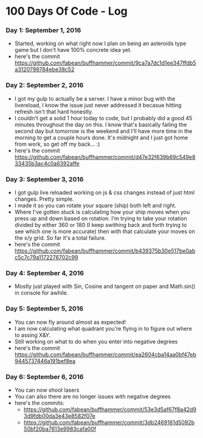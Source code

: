 # 100 Days Of Code - Log

### Day 1: September 1, 2016
- Started, working on what right now I plan on being an asteroids type game but I don't have 100% concrete idea yet.
- here's the commit https://github.com/fabean/buffhammer/commit/9ca7a7dc1d1ee347ffdb5a3120799784ebe38c52

### Day 2: September 2, 2016
- I got my gulp to actually be a server. I have a minor bug with the livereload, I know the issue just never addressed it becasue hitting refresh isn't that hard honestly.
- I couldn't get a solid 1 hour today to code, but I probably did a good 45 minutes throughout the day on this. I know that's basically failing the second day but tomorrow is the weekend and I'll have more time in the morning to get a couple hours done. It's midnight and I just got home from work, so get off my back... :)
- here's the commit https://github.com/fabean/buffhammer/commit/d47e32f639b69c549e833435b3ac4c0a6392affe

### Day 3: September 3, 2016
- I got gulp live reloaded working on js & css changes instead of just html changes. Pretty simple.
- I made it so you can rotate your square (ship) both left and right.
- Where I've gotten stuck is calculating how your ship moves when you press up and down based on rotation. I'm trying to take your rotation divided by either 360 or 180 (I keep swithing back and forth trying to see which one is more accurate) then with that calculate your moves on the x/y grid. So far it's a total failure.
- here's the commit https://github.com/fabean/buffhammer/commit/b439375b30e517be0abc5c7c79a1172276702c99

### Day 4: September 4, 2016
- Mostly just played with Sin, Cosine and tangent on paper and Math.sin() in console for awhile.

### Day 5: September 5, 2016
- You can now fly around almost as expected!
- I am now calculating what quadrant you're flying in to figure out where to assing X&Y.
- Still working on what to do when you enter into negative degrees
- here's the commit https://github.com/fabean/buffhammer/commit/ea2604cba14aa0bf47eb9445737446a191bef8ea

### Day 6: September 6, 2016
- You can now shoot lasers
- You can also there are no longer issues with negative degrees
- here's the commits:
  - https://github.com/fabean/buffhammer/commit/53e3d5af67f8a42d93d9fdb00da3e43e8582f07e 
  - https://github.com/fabean/buffhammer/commit/3db2469161d5092b50bf20ba7613e9983cafa00f
